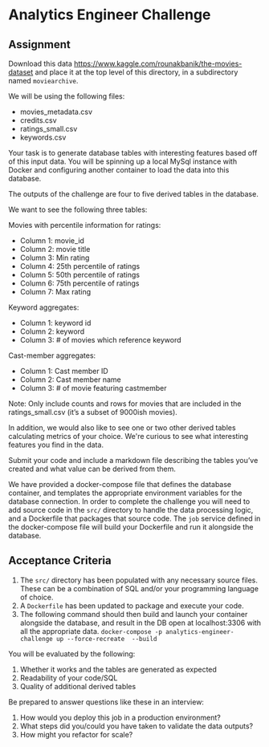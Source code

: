 # Analytics Engineer Challenge

## Assignment

Download this data https://www.kaggle.com/rounakbanik/the-movies-dataset and place it at the top level of this directory, in a subdirectory named `moviearchive`. 

We will be using the following files:
- movies_metadata.csv
- credits.csv
- ratings_small.csv
- keywords.csv

Your task is to generate database tables with interesting features based off of this input data. You will be spinning up a local MySql instance with Docker and configuring another container to load the data into this database.

The outputs of the challenge are four to five derived tables in the database.

We want to see the following three tables:

Movies with percentile information for ratings:
- Column 1: movie_id
- Column 2: movie title
- Column 3: Min rating
- Column 4: 25th percentile of ratings
- Column 5: 50th percentile of ratings
- Column 6: 75th percentile of ratings
- Column 7: Max rating

Keyword aggregates:
- Column 1: keyword id
- Column 2: keyword
- Column 3: # of movies which reference keyword

Cast-member aggregates:
- Column 1: Cast member ID
- Column 2: Cast member name
- Column 3: # of movie featuring castmember

Note: Only include counts and rows for movies that are included in the ratings_small.csv (it’s a subset of 9000ish movies).

In addition, we would also like to see one or two other derived tables calculating metrics of your choice. We're curious to see what interesting features you find in the data.

Submit your code and include a markdown file describing the tables you’ve created and what value can be derived from them.

We have provided a docker-compose file that defines the database container, and templates the appropriate environment variables for the database connection.
In order to complete the challenge you will need to add source code in the `src/` directory to handle the data processing logic, and a Dockerfile that packages that source code.
The `job` service defined in the docker-compose file will build your Dockerfile and run it alongside the database. 

## Acceptance Criteria

1. The `src/` directory has been populated with any necessary source files. These can be a combination of SQL and/or your programming language of choice.
2. A `Dockerfile` has been updated to package and execute your code.
3. The following command should then build and launch your container alongside the database, and result in the DB open at localhost:3306 with all the appropriate data.
```docker-compose -p analytics-engineer-challenge up --force-recreate  --build```


You will be evaluated by the following:
1. Whether it works and the tables are generated as expected
2. Readability of your code/SQL
3. Quality of additional derived tables


Be prepared to answer questions like these in an interview: 
1. How would you deploy this job in a production environment?
2. What steps did you/could you have taken to validate the data outputs?
3. How might you refactor for scale?

